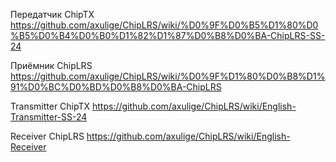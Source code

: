 Передатчик ChipTX   https://github.com/axulige/ChipLRS/wiki/%D0%9F%D0%B5%D1%80%D0%B5%D0%B4%D0%B0%D1%82%D1%87%D0%B8%D0%BA-ChipLRS-SS-24

Приёмник ChipLRS  https://github.com/axulige/ChipLRS/wiki/%D0%9F%D1%80%D0%B8%D1%91%D0%BC%D0%BD%D0%B8%D0%BA-ChipLRS

Transmitter ChipTX    https://github.com/axulige/ChipLRS/wiki/English-Transmitter-SS-24


Receiver ChipLRS   https://github.com/axulige/ChipLRS/wiki/English-Receiver
